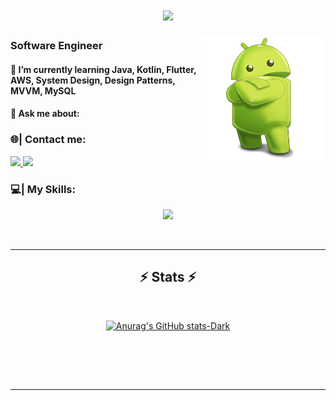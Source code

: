 
<h1 align="center">
    <img src="https://readme-typing-svg.herokuapp.com/?font=Poppins=45&center=true&vCenter=true&width=500&height=70&duration=4000&lines=Hi+There!+👋;+I'm+Jhonatan+Santana!;" />
</h1>


 <img align="right" src="https://github.com/jhonatansantanaa/jhonatansantanaa/blob/main/android.png"  width="200" height="200"/>

<h3 align="left">Software Engineer</h3>

<h4 align="left">🌱 I’m currently learning Java, Kotlin, Flutter, AWS, System Design, Design Patterns, MVVM, MySQL</h4>

<h4 align="left">💬 Ask me about:</h4>

### 🌐| Contact me:
<p align="left">
   <a href="mailto:jhonatansantanacontact@gmail.com">
        <img src="https://img.shields.io/badge/Gmail-333333?style=for-the-badge&logo=gmail&logoColor=red" />
      </a>
      <a href="https://www.linkedin.com/in/jhonatansantana/" target="_blank">
        <img src="https://img.shields.io/badge/LinkedIn-0077B5?style=for-the-badge&logo=linkedin&logoColor=white" target="_blank" />
      </a>
</p>
 
### 💻| My Skills:
<p align="center">
  <a href="https://skillicons.dev">
    <img src="https://skillicons.dev/icons?i=git,gitlab,kubernetes,docker,aws,c,cpp,cs,dotnet,java,dart,flutter,kotlin,html,css,js,sqlite,mysql,firebase,nodejs,androidstudio,pycharm,vscode,visualstudio,stackoverflow,obsidian,notion," />
  </a>
</p>

<br/>
<hr/>

<h2 align="center">⚡ Stats ⚡</h2>
<br>
<div align=center>
    
 [![Anurag's GitHub stats-Dark](https://github-readme-stats.vercel.app/api?username=jhonatansantanaa&show_icons=true&theme=dark#gh-dark-mode-only)](https://github.com/jhonatansantanaa/github-readme-stats#gh-dark-mode-only)
 
<br/>
    
</div>

<br/><br/>

<hr/>
<br/>

